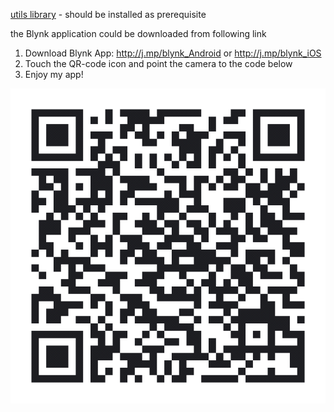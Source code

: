 [utils library](https://github.com/rolo-repo/arduino-utils) - should be installed as prerequisite

the Blynk application could be downloaded from following link 

1. Download Blynk App: http://j.mp/blynk_Android or http://j.mp/blynk_iOS
2. Touch the QR-code icon and point the camera to the code below
3. Enjoy my app!

![The App](https://github.com/rolo-repo/RemoteSwitch/blob/master/barcode.png)
